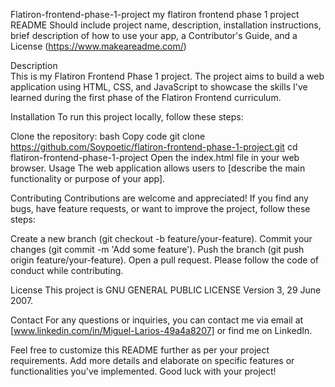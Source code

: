 Flatiron-frontend-phase-1-project
my flatiron frontend phase 1 project
README
Should include project name, description, installation instructions, brief description of how to use your app, a Contributor's Guide, and a License (<https://www.makeareadme.com/>)

  Description         
This is my Flatiron Frontend Phase 1 project. The project aims to build a web application using HTML, CSS, and JavaScript to showcase the skills I've learned during the first phase of the Flatiron Frontend curriculum.

Installation
To run this project locally, follow these steps:

Clone the repository:
bash
Copy code
git clone <https://github.com/Soypoetic/flatiron-frontend-phase-1-project.git>
cd flatiron-frontend-phase-1-project
Open the index.html file in your web browser.
Usage
The web application allows users to [describe the main functionality or purpose of your app].

Contributing
Contributions are welcome and appreciated! If you find any bugs, have feature requests, or want to improve the project, follow these steps:


Create a new branch (git checkout -b feature/your-feature).
Commit your changes (git commit -m 'Add some feature').
Push the branch (git push origin feature/your-feature).
Open a pull request.
Please follow the code of conduct while contributing.

License
This project is GNU GENERAL PUBLIC LICENSE
                 Version 3, 29 June 2007.

Contact
For any questions or inquiries, you can contact me via email at [www.linkedin.com/in/Miguel-Larios-49a4a8207] or find me on LinkedIn.

Feel free to customize this README further as per your project requirements. Add more details and elaborate on specific features or functionalities you've implemented. Good luck with your project!
